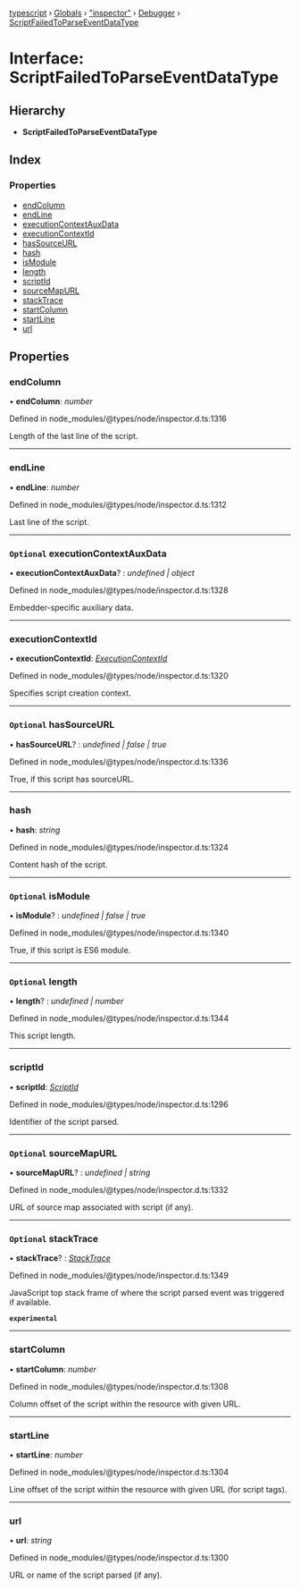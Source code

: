 [typescript](../README.md) › [Globals](../globals.md) › ["inspector"](../modules/_inspector_.md) › [Debugger](../modules/_inspector_.debugger.md) › [ScriptFailedToParseEventDataType](_inspector_.debugger.scriptfailedtoparseeventdatatype.md)

# Interface: ScriptFailedToParseEventDataType

## Hierarchy

* **ScriptFailedToParseEventDataType**

## Index

### Properties

* [endColumn](_inspector_.debugger.scriptfailedtoparseeventdatatype.md#endcolumn)
* [endLine](_inspector_.debugger.scriptfailedtoparseeventdatatype.md#endline)
* [executionContextAuxData](_inspector_.debugger.scriptfailedtoparseeventdatatype.md#optional-executioncontextauxdata)
* [executionContextId](_inspector_.debugger.scriptfailedtoparseeventdatatype.md#executioncontextid)
* [hasSourceURL](_inspector_.debugger.scriptfailedtoparseeventdatatype.md#optional-hassourceurl)
* [hash](_inspector_.debugger.scriptfailedtoparseeventdatatype.md#hash)
* [isModule](_inspector_.debugger.scriptfailedtoparseeventdatatype.md#optional-ismodule)
* [length](_inspector_.debugger.scriptfailedtoparseeventdatatype.md#optional-length)
* [scriptId](_inspector_.debugger.scriptfailedtoparseeventdatatype.md#scriptid)
* [sourceMapURL](_inspector_.debugger.scriptfailedtoparseeventdatatype.md#optional-sourcemapurl)
* [stackTrace](_inspector_.debugger.scriptfailedtoparseeventdatatype.md#optional-stacktrace)
* [startColumn](_inspector_.debugger.scriptfailedtoparseeventdatatype.md#startcolumn)
* [startLine](_inspector_.debugger.scriptfailedtoparseeventdatatype.md#startline)
* [url](_inspector_.debugger.scriptfailedtoparseeventdatatype.md#url)

## Properties

###  endColumn

• **endColumn**: *number*

Defined in node_modules/@types/node/inspector.d.ts:1316

Length of the last line of the script.

___

###  endLine

• **endLine**: *number*

Defined in node_modules/@types/node/inspector.d.ts:1312

Last line of the script.

___

### `Optional` executionContextAuxData

• **executionContextAuxData**? : *undefined | object*

Defined in node_modules/@types/node/inspector.d.ts:1328

Embedder-specific auxiliary data.

___

###  executionContextId

• **executionContextId**: *[ExecutionContextId](../modules/_inspector_.runtime.md#executioncontextid)*

Defined in node_modules/@types/node/inspector.d.ts:1320

Specifies script creation context.

___

### `Optional` hasSourceURL

• **hasSourceURL**? : *undefined | false | true*

Defined in node_modules/@types/node/inspector.d.ts:1336

True, if this script has sourceURL.

___

###  hash

• **hash**: *string*

Defined in node_modules/@types/node/inspector.d.ts:1324

Content hash of the script.

___

### `Optional` isModule

• **isModule**? : *undefined | false | true*

Defined in node_modules/@types/node/inspector.d.ts:1340

True, if this script is ES6 module.

___

### `Optional` length

• **length**? : *undefined | number*

Defined in node_modules/@types/node/inspector.d.ts:1344

This script length.

___

###  scriptId

• **scriptId**: *[ScriptId](../modules/_inspector_.runtime.md#scriptid)*

Defined in node_modules/@types/node/inspector.d.ts:1296

Identifier of the script parsed.

___

### `Optional` sourceMapURL

• **sourceMapURL**? : *undefined | string*

Defined in node_modules/@types/node/inspector.d.ts:1332

URL of source map associated with script (if any).

___

### `Optional` stackTrace

• **stackTrace**? : *[StackTrace](_inspector_.runtime.stacktrace.md)*

Defined in node_modules/@types/node/inspector.d.ts:1349

JavaScript top stack frame of where the script parsed event was triggered if available.

**`experimental`** 

___

###  startColumn

• **startColumn**: *number*

Defined in node_modules/@types/node/inspector.d.ts:1308

Column offset of the script within the resource with given URL.

___

###  startLine

• **startLine**: *number*

Defined in node_modules/@types/node/inspector.d.ts:1304

Line offset of the script within the resource with given URL (for script tags).

___

###  url

• **url**: *string*

Defined in node_modules/@types/node/inspector.d.ts:1300

URL or name of the script parsed (if any).
